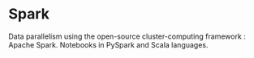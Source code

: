 # Spark
Data parallelism using the open-source cluster-computing framework : Apache Spark. Notebooks in PySpark and Scala languages. 
